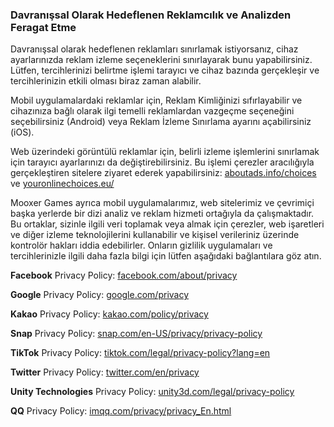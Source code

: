 ### Davranışsal Olarak Hedeflenen Reklamcılık ve Analizden Feragat Etme

Davranışsal olarak hedeflenen reklamları sınırlamak istiyorsanız, cihaz ayarlarınızda reklam izleme seçeneklerini sınırlayarak bunu yapabilirsiniz. Lütfen, tercihlerinizi belirtme işlemi tarayıcı ve cihaz bazında gerçekleşir ve tercihlerinizin etkili olması biraz zaman alabilir.

Mobil uygulamalardaki reklamlar için, Reklam Kimliğinizi sıfırlayabilir ve cihazınıza bağlı olarak ilgi temelli reklamlardan vazgeçme seçeneğini seçebilirsiniz (Android) veya Reklam İzleme Sınırlama ayarını açabilirsiniz (iOS).

Web üzerindeki görüntülü reklamlar için, belirli izleme işlemlerini sınırlamak için tarayıcı ayarlarınızı da değiştirebilirsiniz. Bu işlemi çerezler aracılığıyla gerçekleştiren sitelere ziyaret ederek yapabilirsiniz: [aboutads.info/choices](http://www.aboutads.info/choices) ve [youronlinechoices.eu/](http://www.youronlinechoices.eu/)

Mooxer Games ayrıca mobil uygulamalarımız, web sitelerimiz ve çevrimiçi başka yerlerde bir dizi analiz ve reklam hizmeti ortağıyla da çalışmaktadır. Bu ortaklar, sizinle ilgili veri toplamak veya almak için çerezler, web işaretleri ve diğer izleme teknolojilerini kullanabilir ve kişisel verileriniz üzerinde kontrolör hakları iddia edebilirler. Onların gizlilik uygulamaları ve tercihlerinizle ilgili daha fazla bilgi için lütfen aşağıdaki bağlantılara göz atın.

**Facebook**
Privacy Policy: [facebook.com/about/privacy](https://www.facebook.com/about/privacy)

**Google**
Privacy Policy: [google.com/privacy](https://policies.google.com/privacy)

**Kakao**
Privacy Policy: [kakao.com/policy/privacy](https://www.kakao.com/policy/privacy)

**Snap**
Privacy Policy: [snap.com/en-US/privacy/privacy-policy](https://www.snap.com/en-US/privacy/privacy-policy)

**TikTok**
Privacy Policy: [tiktok.com/legal/privacy-policy?lang=en](https://www.tiktok.com/legal/privacy-policy?lang=en)

**Twitter**
Privacy Policy: [twitter.com/en/privacy](https://twitter.com/en/privacy)

**Unity Technologies**
Privacy Policy: [unity3d.com/legal/privacy-policy](https://unity3d.com/legal/privacy-policy)

**QQ**
Privacy Policy: [imqq.com/privacy/privacy_En.html](https://international.qq.com/privacy/privacy_En.html)